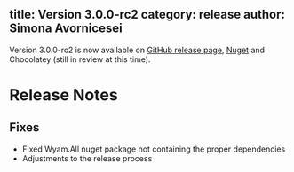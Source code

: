 title: Version 3.0.0-rc2
category: release
author: Simona Avornicesei
---
Version 3.0.0-rc2 is now available on [GitHub release page](https://github.com/Wyam2/wyam/releases/tag/3.0.0-rc2), [Nuget](https://www.nuget.org/packages?packagetype=&sortby=relevance&q=wyam2&prerel=True) and Chocolatey (still in review at this time). 

# Release Notes

## Fixes
- Fixed Wyam.All nuget package not containing the proper dependencies
- Adjustments to the release process